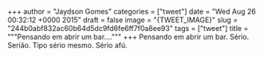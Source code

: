 
+++
author = "Jaydson Gomes"
categories = ["tweet"]
date = "Wed Aug 26 00:32:12 +0000 2015"
draft = false
image = "{TWEET_IMAGE}"
slug = "244b0abf832ac60b64d5dc9fd6fe6ff7f0a8ee93"
tags = ["tweet"]
title = """Pensando em abrir um bar...."""
+++
Pensando em abrir um bar. Sério. Serião. Tipo sério mesmo. Sério afú.
